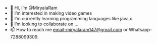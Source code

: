 - 👋 Hi, I’m @MiryalaRam
- 👀 I’m interested in making video games
- 🌱 I’m currently learning programming languages like java,c.
- 💞️ I’m looking to collaborate on ...
- 📫 How to reach me email-miryalaram147@gmail.com or Whatsapp-7288099309.

<!---
MiryalaRam/MiryalaRam is a ✨ special ✨ repository because its `README.md` (this file) appears on your GitHub profile.
You can click the Preview link to take a look at your changes.
--->
